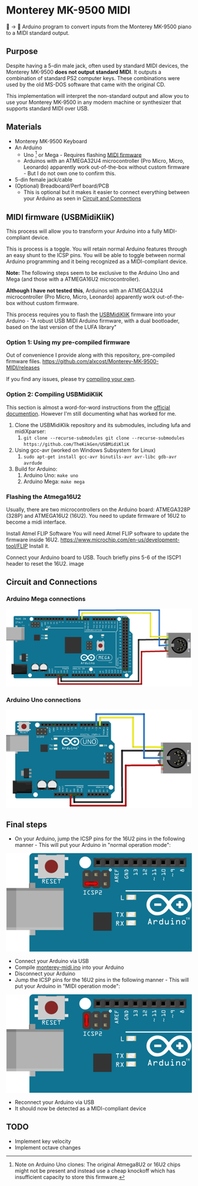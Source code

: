# Monterey MK-9500 MIDI
🎹 -> 🎼 Arduino program to convert inputs from the Monterey MK-9500 piano to a MIDI standard output. 

## Purpose
Despite having a 5-din male jack, often used by standard MIDI devices, the Monterey MK-9500 **does not output standard MIDI**. It outputs a combination of standard PS2 computer keys. These combinations were used by the old MS-DOS software that came with the original CD.

This implementation will interpret the non-standard output and allow you to use your Monterey MK-9500 in any modern machine or synthesizer that supports standard MIDI over USB.


## Materials
- Monterey MK-9500 Keyboard
- An Arduino
    - Uno [^1] or Mega - Requires flashing [MIDI firmware](#the-midi-firmware-usbmidiklik)
    - Arduinos with an ATMEGA32U4 microcontroller (Pro Micro, Micro, Leonardo) apparently work out-of-the-box without custom firmware - But I do not own one to confirm this.
- 5-din female jack/cable
- (Optional) Breadboard/Perf board/PCB
  - This is optional but it makes it easier to connect everything between your Arduino as seen in [Circuit and Connections](#circuit-and-connections)

[^1]: Note on Arduino Uno clones: The original Atmega8U2 or 16U2 chips might not be present and instead use a cheap knockoff which has insufficient capacity to store this firmware.

## MIDI firmware (USBMidiKliK)
This process will allow you to transform your Arduino into a fully MIDI-compliant device. 

This is process is a toggle. You will retain normal Arduino features through an easy shunt to the ICSP pins. You will be able to toggle between normal Arduino programming and it being recognized as a MIDI-compliant device.

**Note:** The following steps seem to be exclusive to the Arduino Uno and Mega (and those with a ATMEGA16U2 microcontroller). 

**Although I have not tested this**, Arduinos with an ATMEGA32U4 microcontroller (Pro Micro, Micro, Leonardo) apparently work out-of-the-box without custom firmware.


This process requires you to flash the [USBMidiKliK](https://github.com/TheKikGen/USBMidiKliK) firmware into your Arduino - "A robust USB MIDI Arduino firmware, with a dual bootloader, based on the last version of the LUFA library"

### Option 1: Using my pre-compiled firmware
Out of convenience I provide along with this repository, pre-compiled firmware files.
https://github.com/alxcost/Monterey-MK-9500-MIDI/releases

If you find any issues, please try [compiling your own](#compiling-usbmidiklik).

### Option 2: Compiling USBMidiKliK
This section is almost a word-for-word instructions from the [official documention](https://github.com/TheKikGen/USBMidiKliK/tree/409fb99691630ee7a0cee8a2307253d8f55b18cd?tab=readme-ov-file#how-to-compile-the-firmware).
However I'm still documenting what has worked for me.

1. Clone the USBMidiKlik repository and its submodules, including lufa and midiXparser:
    1. `git clone --recurse-submodules git clone --recurse-submodules https://github.com/TheKikGen/USBMidiKliK`
2. Using gcc-avr (worked on Windows Subsystem for Linux)
    1. `sudo apt-get install gcc-avr binutils-avr avr-libc gdb-avr avrdude`
3. Build for Arduino:
    1. Arduino Uno: `make uno`
    2. Arduino Mega: `make mega`

### Flashing the Atmega16U2
Usually, there are two microcontrollers on the Arduino board: ATMEGA328P (328P) and ATMEGA16U2 (16U2). You need to update firmware of 16U2 to become a midi interface.

Install Atmel FLIP Software You will need Atmel FLIP software to update the firmware inside 16U2. https://www.microchip.com/en-us/development-tool/FLIP Install it.

Connect your Arduino board to USB. Touch briefly pins 5-6 of the ISCP1 header to reset the 16U2. image

## Circuit and Connections

### Arduino Mega connections

![Arduino Mega connections](assets/Mega_Connections.png)

### Arduino Uno connections

![Arduino Uno connections](assets/Uno_Connections.png)

## Final steps

- On your Arduino, jump the ICSP pins for the 16U2 pins in the following manner - This will put your Arduino in "normal operation mode":
  
![ICSP_16U2_ArduinoMode](assets/ICSP_16U2_ArduinoMode.png)

- Connect your Arduino via USB
- Compile [monterey-midi.ino](monterey-midi.ino) into your Arduino
- Disconnect your Arduino
- Jump the ICSP pins for the 16U2 pins in the following manner - This will put your Arduino in "MIDI operation mode":
  
![ICSP_16U2_MIDIMode](assets/ICSP_16U2_MIDIMode.png)

- Reconnect your Arduino via USB
- It should now be detected as a MIDI-compliant device

## TODO
- Implement key velocity 
- Implement octave changes
